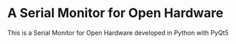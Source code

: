# A Serial Monitor for Open Hardware


This is a Serial Monitor for Open Hardware developed in Python with PyQt5


